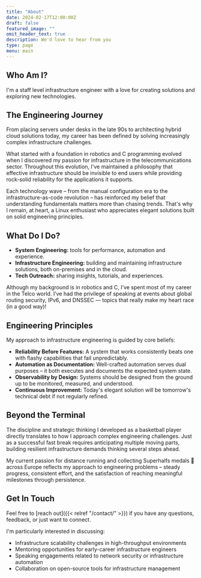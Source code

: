 ```yaml
---
title: "About"
date: 2024-02-17T12:00:00Z
draft: false
featured_image: ""
omit_header_text: true
description: We'd love to hear from you
type: page
menu: main
---
```


## Who Am I?

I'm a staff level infrastructure engineer with a love for creating solutions and exploring new technologies.

## The Engineering Journey

From placing servers under desks in the late 90s to architecting hybrid cloud solutions today, my career has been defined by solving increasingly complex infrastructure challenges.

What started with a foundation in robotics and C programming evolved when I discovered my passion for infrastructure in the telecommunications sector. Throughout this evolution, I've maintained a philosophy that effective infrastructure should be invisible to end users while providing rock-solid reliability for the applications it supports.

Each technology wave – from the manual configuration era to the infrastructure-as-code revolution – has reinforced my belief that understanding fundamentals matters more than chasing trends. That's why I remain, at heart, a Linux enthusiast who appreciates elegant solutions built on solid engineering principles.

## What Do I Do?

- **System Engineering:** tools for performance, automation and experience.
- **Infrastructure Engineering:** building and maintaining infrastructure solutions, both on-premises and in the cloud.
- **Tech Outreach:** sharing insights, tutorials, and experiences.

Although my background is in robotics and C, I’ve spent most of my career in the Telco world. I’ve had the privilege of speaking at events about global routing security, IPv6, and DNSSEC — topics that really make my heart race (in a good way)!

## Engineering Principles

My approach to infrastructure engineering is guided by core beliefs:
- **Reliability Before Features:** A system that works consistently beats one with flashy capabilities that fail unpredictably.
- **Automation as Documentation:** Well-crafted automation serves dual purposes – it both executes and documents the expected system state.
- **Observability by Design:** Systems should be designed from the ground up to be monitored, measured, and understood.
- **Continuous Improvement:** Today's elegant solution will be tomorrow's technical debt if not regularly refined.

## Beyond the Terminal

The discipline and strategic thinking I developed as a basketball player directly translates to how I approach complex engineering challenges. Just as a successful fast break requires anticipating multiple moving parts, building resilient infrastructure demands thinking several steps ahead.

My current passion for distance running and collecting Superhalfs medals 🏅 across Europe reflects my approach to engineering problems – steady progress, consistent effort, and the satisfaction of reaching meaningful milestones through persistence.

## Get In Touch

Feel free to [reach out]({{< relref "/contact/" >}}) if you have any questions, feedback, or just want to connect.

I'm particularly interested in discussing:
- Infrastructure scalability challenges in high-throughput environments
- Mentoring opportunities for early-career infrastructure engineers
- Speaking engagements related to network security or infrastructure automation
- Collaboration on open-source tools for infrastructure management
